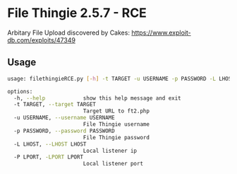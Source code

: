 # File Thingie 2.5.7 - RCE

Arbitary File Upload discovered by Cakes: https://www.exploit-db.com/exploits/47349

## Usage

```bash
usage: filethingieRCE.py [-h] -t TARGET -u USERNAME -p PASSWORD -L LHOST -P LPORT

options:
  -h, --help            show this help message and exit
  -t TARGET, --target TARGET
                        Target URL to ft2.php
  -u USERNAME, --username USERNAME
                        File Thingie username
  -p PASSWORD, --password PASSWORD
                        File Thingie password
  -L LHOST, --LHOST LHOST
                        Local listener ip
  -P LPORT, -LPORT LPORT
                        Local listener port
```
